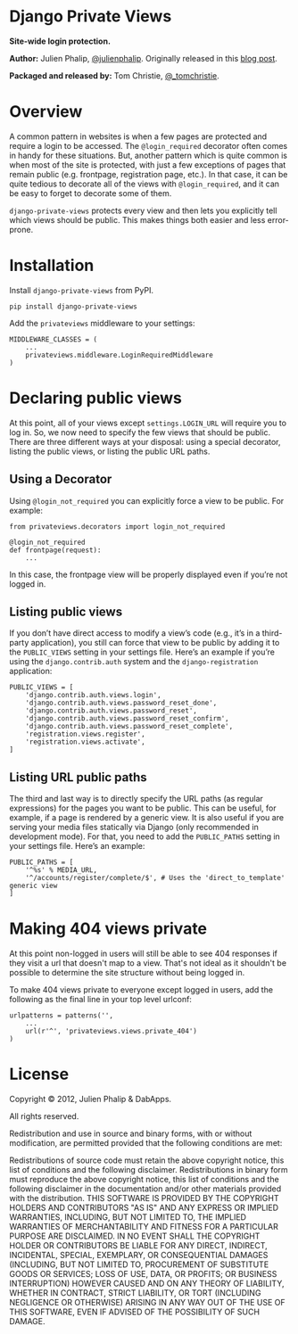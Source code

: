 Django Private Views
====================

**Site-wide login protection.**

**Author:** Julien Phalip, [@julienphalip][1]. Originally released in this [blog post][3].

**Packaged and released by:** Tom Christie, [@_tomchristie][2].

Overview
========

A common pattern in websites is when a few pages are protected and require a
login to be accessed. The `@login_required` decorator often comes in handy for
these situations. But, another pattern which is quite common is when most of
the site is protected, with just a few exceptions of pages that remain public
(e.g. frontpage, registration page, etc.). In that case, it can be quite
tedious to decorate all of the views with `@login_required`, and it can be easy
to forget to decorate some of them.

`django-private-views` protects every view and then lets you explicitly tell which
views should be public. This makes things both easier and less error-prone.


Installation
============

Install `django-private-views` from PyPI.

    pip install django-private-views

Add the `privateviews` middleware to your settings:

    MIDDLEWARE_CLASSES = (
        ...
        privateviews.middleware.LoginRequiredMiddleware
    )


Declaring public views
======================

At this point, all of your views except `settings.LOGIN_URL` will require
you to log in.  So, we now need to specify the few views that should be
public. There are three different ways at your disposal: using a special
decorator, listing the public views, or listing the public URL paths.

Using a Decorator
-----------------

Using `@login_not_required` you can explicitly force a view to be public.
For example:

    from privateviews.decorators import login_not_required

    @login_not_required
    def frontpage(request):
        ...

In this case, the frontpage view will be properly displayed even if you’re not
logged in.

Listing public views
--------------------

If you don’t have direct access to modify a view’s code (e.g., it’s in a
third-party application), you still can force that view to be public by adding
it to the `PUBLIC_VIEWS` setting in your settings file. Here’s an example if
you’re using the `django.contrib.auth` system and the `django-registration`
application:

    PUBLIC_VIEWS = [
        'django.contrib.auth.views.login',
        'django.contrib.auth.views.password_reset_done',
        'django.contrib.auth.views.password_reset',
        'django.contrib.auth.views.password_reset_confirm',
        'django.contrib.auth.views.password_reset_complete',
        'registration.views.register',
        'registration.views.activate',
    ]

Listing URL public paths
------------------------

The third and last way is to directly specify the URL paths (as regular
expressions) for the pages you want to be public. This can be useful, for
example, if a page is rendered by a generic view. It is also useful if you are
serving your media files statically via Django (only recommended in development
mode). For that, you need to add the `PUBLIC_PATHS` setting in your settings
file. Here’s an example:

    PUBLIC_PATHS = [
        '^%s' % MEDIA_URL,
        '^/accounts/register/complete/$', # Uses the 'direct_to_template' generic view
    ]

Making 404 views private
========================

At this point non-logged in users will still be able to see 404 responses if
they visit a url that doesn't map to a view.  That's not ideal as it shouldn't
be possible to determine the site structure without being logged in.

To make 404 views private to everyone except logged in users, add the following
as the final line in your top level urlconf:

    urlpatterns = patterns('',
        ...
        url(r'^', 'privateviews.views.private_404')
    )

License
=======

Copyright © 2012, Julien Phalip & DabApps.

All rights reserved.

Redistribution and use in source and binary forms, with or without modification, are permitted provided that the following conditions are met:

Redistributions of source code must retain the above copyright notice, this list of conditions and the following disclaimer.
Redistributions in binary form must reproduce the above copyright notice, this list of conditions and the following disclaimer in the documentation and/or other materials provided with the distribution.
THIS SOFTWARE IS PROVIDED BY THE COPYRIGHT HOLDERS AND CONTRIBUTORS "AS IS" AND ANY EXPRESS OR IMPLIED WARRANTIES, INCLUDING, BUT NOT LIMITED TO, THE IMPLIED WARRANTIES OF MERCHANTABILITY AND FITNESS FOR A PARTICULAR PURPOSE ARE DISCLAIMED. IN NO EVENT SHALL THE COPYRIGHT HOLDER OR CONTRIBUTORS BE LIABLE FOR ANY DIRECT, INDIRECT, INCIDENTAL, SPECIAL, EXEMPLARY, OR CONSEQUENTIAL DAMAGES (INCLUDING, BUT NOT LIMITED TO, PROCUREMENT OF SUBSTITUTE GOODS OR SERVICES; LOSS OF USE, DATA, OR PROFITS; OR BUSINESS INTERRUPTION) HOWEVER CAUSED AND ON ANY THEORY OF LIABILITY, WHETHER IN CONTRACT, STRICT LIABILITY, OR TORT (INCLUDING NEGLIGENCE OR OTHERWISE) ARISING IN ANY WAY OUT OF THE USE OF THIS SOFTWARE, EVEN IF ADVISED OF THE POSSIBILITY OF SUCH DAMAGE.

[1]: http://twitter.com/julienphalip
[2]: http://twitter.com/_tomchristie
[3]: http://julienphalip.com/post/2824985334/site-wide-login-protection-and-public-views
[4]: http://unlicense.org/
